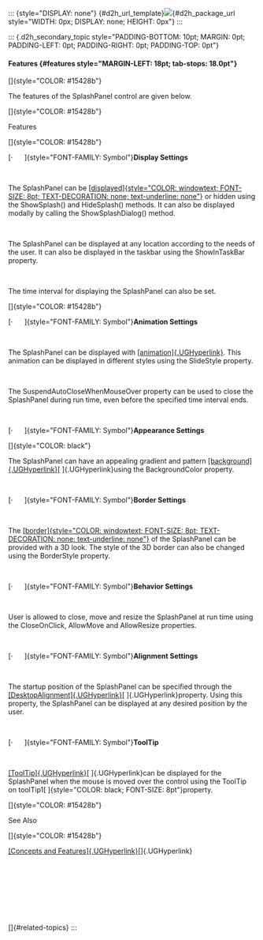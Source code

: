 ::: {style="DISPLAY: none"}
[](ms-xhelp:///?Id=d2h_url_template){#d2h_url_template}![](!package_url!){#d2h_package_url style="WIDTH: 0px; DISPLAY: none; HEIGHT: 0px"}
:::

::: {.d2h_secondary_topic style="PADDING-BOTTOM: 10pt; MARGIN: 0pt; PADDING-LEFT: 0pt; PADDING-RIGHT: 0pt; PADDING-TOP: 0pt"}
#### Features {#features style="MARGIN-LEFT: 18pt; tab-stops: 18.0pt"}

[]{style="COLOR: #15428b"} 

The features of the SplashPanel control are given below.

[]{style="COLOR: #15428b"} 

Features

[]{style="COLOR: #15428b"} 

[·      ]{style="FONT-FAMILY: Symbol"}**Display Settings**

 

The SplashPanel can be [[displayed]{style="COLOR: windowtext; FONT-SIZE: 8pt; TEXT-DECORATION: none; text-underline: none"}](../../../../../../../../Documents%20and%20Settings/sylviap/Desktop/Tools%20-%20Part%202.docx#_Display_Settings) or hidden using the ShowSplash() and HideSplash() methods. It can also be displayed modally by calling the ShowSplashDialog() method.

 

The SplashPanel can be displayed at any location according to the needs of the user. It can also be displayed in the taskbar using the ShowInTaskBar property.

 

The time interval for displaying the SplashPanel can also be set.

[]{style="COLOR: #15428b"} 

[·      ]{style="FONT-FAMILY: Symbol"}**Animation Settings**

 

The SplashPanel can be displayed with [[animation]{.UGHyperlink}](../../../../../../../../Documents%20and%20Settings/sylviap/Desktop/Tools%20-%20Part%202.docx#_Animation_Settings_1). This animation can be displayed in different styles using the SlideStyle property.

 

The SuspendAutoCloseWhenMouseOver property can be used to close the SplashPanel during run time, even before the specified time interval ends.

 

[·      ]{style="FONT-FAMILY: Symbol"}**Appearance Settings**

[]{style="COLOR: black"} 

The SplashPanel can have an appealing gradient and pattern [[background]{.UGHyperlink}](../../../../../../../../Documents%20and%20Settings/sylviap/Desktop/Tools%20-%20Part%202.docx#_Appearance_Settings_1)[ ]{.UGHyperlink}using the BackgroundColor property.

 

[·      ]{style="FONT-FAMILY: Symbol"}**Border Settings**

 

The [[border]{style="COLOR: windowtext; FONT-SIZE: 8pt; TEXT-DECORATION: none; text-underline: none"}](../../../../../../../../Documents%20and%20Settings/sylviap/Desktop/Tools%20-%20Part%202.docx#_Border_Settings_1) of the SplashPanel can be provided with a 3D look. The style of the 3D border can also be changed using the BorderStyle property.

 

[·      ]{style="FONT-FAMILY: Symbol"}**Behavior Settings**

 

User is allowed to close, move and resize the SplashPanel at run time using the CloseOnClick, AllowMove and AllowResize properties.

 

[·      ]{style="FONT-FAMILY: Symbol"}**Alignment Settings**

 

The startup position of the SplashPanel can be specified through the [[DesktopAlignment]{.UGHyperlink}](../../../../../../../../Documents%20and%20Settings/sylviap/Desktop/Tools%20-%20Part%202.docx#_Alignment_Settings_1)[ ]{.UGHyperlink}property. Using this property, the SplashPanel can be displayed at any desired position by the user.

 

[·      ]{style="FONT-FAMILY: Symbol"}**ToolTip**

 

[[ToolTip]{.UGHyperlink}](../../../../../../../../Documents%20and%20Settings/sylviap/Desktop/Tools%20-%20Part%202.docx#_ToolTip)[ ]{.UGHyperlink}can be displayed for the SplashPanel when the mouse is moved over the control using the ToolTip on toolTip1[ ]{style="COLOR: black; FONT-SIZE: 8pt"}property.

[]{style="COLOR: #15428b"} 

See Also

[]{style="COLOR: #15428b"} 

[[Concepts and Features]{.UGHyperlink}](../../../../../../../../Documents%20and%20Settings/sylviap/Desktop/Tools%20-%20Part%202.docx#_Concepts_and_Features_5)[]{.UGHyperlink}

 

 

 

 

[]{#related-topics}
:::

